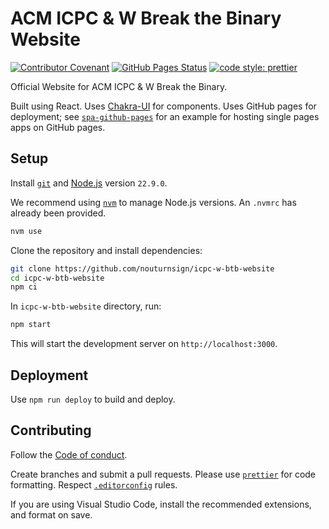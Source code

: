 # ACM ICPC & W Break the Binary Website

[![Contributor Covenant](https://img.shields.io/badge/Contributor%20Covenant-2.1-4baaaa.svg)](code_of_conduct.md)
[![GitHub Pages Status](https://github.com/nouturnsign/icpc-w-btb-website/actions/workflows/pages/pages-build-deployment/badge.svg)](https://github.com/nouturnsign/icpc-w-btb-website/actions/workflows/pages/pages-build-deployment)
[![code style: prettier](https://img.shields.io/badge/code_style-prettier-ff69b4.svg?style=flat-square)](https://prettier.io/)

Official Website for ACM ICPC & W Break the Binary.

Built using React. Uses [Chakra-UI](https://chakra-ui.com/) for components. Uses
GitHub pages for deployment; see
[`spa-github-pages`](https://github.com/rafgraph/spa-github-pages/tree/gh-pages)
for an example for hosting single pages apps on GitHub pages.

## Setup

Install [`git`](https://git-scm.com/downloads) and
[Node.js](https://nodejs.org/en) version `22.9.0`.

We recommend using [`nvm`](https://github.com/nvm-sh/nvm) to manage Node.js
versions. An `.nvmrc` has already been provided.

```sh
nvm use
```

Clone the repository and install dependencies:

```sh
git clone https://github.com/nouturnsign/icpc-w-btb-website
cd icpc-w-btb-website
npm ci
```

In `icpc-w-btb-website` directory, run:

```sh
npm start
```

This will start the development server on `http://localhost:3000`.

## Deployment

Use `npm run deploy` to build and deploy.

## Contributing

Follow the [Code of conduct](/CODE_OF_CONDUCT.md).

Create branches and submit a pull requests. Please use
[`prettier`](https://prettier.io/) for code formatting. Respect
[`.editorconfig`](https://editorconfig.org/) rules.

If you are using Visual Studio Code, install the recommended extensions, and
format on save.
